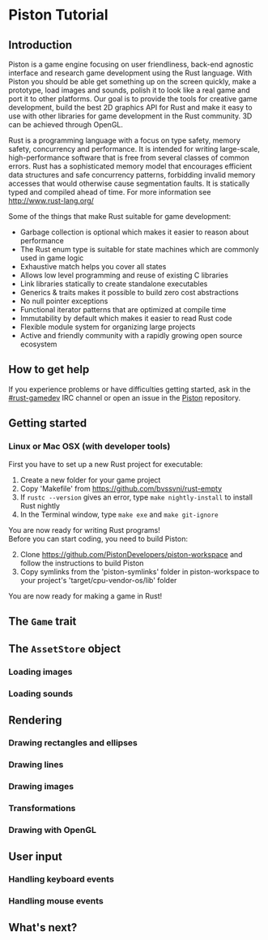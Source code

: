 # Piston Tutorial

## Introduction

Piston is a game engine focusing on user friendliness, back-end agnostic interface and research game development using the Rust language. With Piston you should be able get something up on the screen quickly, make a prototype, load images and sounds, polish it to look like a real game and port it to other platforms. Our goal is to provide the tools for creative game development, build the best 2D graphics API for Rust and make it easy to use with other libraries for game development in the Rust community. 3D can be achieved through OpenGL.

Rust is a programming language with a focus on type safety, memory safety, concurrency and performance. It is intended for writing large-scale, high-performance software that is free from several classes of common errors. Rust has a sophisticated memory model that encourages efficient data structures and safe concurrency patterns, forbidding invalid memory accesses that would otherwise cause segmentation faults. It is statically typed and compiled ahead of time. For more information see http://www.rust-lang.org/

Some of the things that make Rust suitable for game development:

* Garbage collection is optional which makes it easier to reason about performance
* The Rust enum type is suitable for state machines which are commonly used in game logic
* Exhaustive match helps you cover all states
* Allows low level programming and reuse of existing C libraries
* Link libraries statically to create standalone executables
* Generics & traits makes it possible to build zero cost abstractions
* No null pointer exceptions
* Functional iterator patterns that are optimized at compile time
* Immutability by default which makes it easier to read Rust code
* Flexible module system for organizing large projects
* Active and friendly community with a rapidly growing open source ecosystem

## How to get help

If you experience problems or have difficulties getting started, ask in the [#rust-gamedev](http://chat.mibbit.com/?server=irc.mozilla.org&channel=%23rust-gamedev) IRC channel or open an issue in the [Piston](https://github.com/PistonDevelopers/piston/) repository.

## Getting started

### Linux or Mac OSX (with developer tools)

First you have to set up a new Rust project for executable:

1. Create a new folder for your game project
2. Copy 'Makefile' from https://github.com/bvssvni/rust-empty
3. If `rustc --version` gives an error, type `make nightly-install` to install Rust nightly
4. In the Terminal window, type `make exe` and `make git-ignore`

You are now ready for writing Rust programs!  
Before you can start coding, you need to build Piston:  

2. Clone https://github.com/PistonDevelopers/piston-workspace and follow the instructions to build Piston
4. Copy symlinks from the 'piston-symlinks' folder in piston-workspace to your project's 'target/cpu-vendor-os/lib' folder

You are now ready for making a game in Rust!

## The `Game` trait

## The `AssetStore` object

### Loading images

### Loading sounds

## Rendering

### Drawing rectangles and ellipses

### Drawing lines

### Drawing images

### Transformations

### Drawing with OpenGL

## User input

### Handling keyboard events

### Handling mouse events

## What's next?

